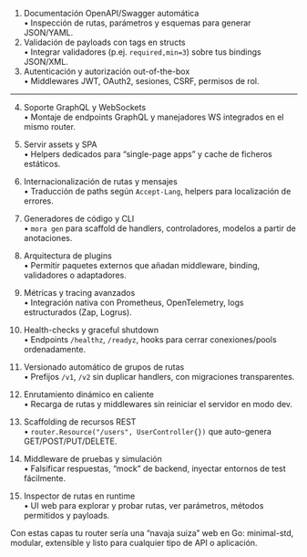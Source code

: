 
1. Documentación OpenAPI/Swagger automática  
   • Inspección de rutas, parámetros y esquemas para generar JSON/YAML.  
2. Validación de payloads con tags en structs  
   • Integrar validadores (p.ej. `required,min=3`) sobre tus bindings JSON/XML.  
3. Autenticación y autorización out-of-the-box  
   • Middlewares JWT, OAuth2, sesiones, CSRF, permisos de rol. 

--- 

4. Soporte GraphQL y WebSockets  
   • Montaje de endpoints GraphQL y manejadores WS integrados en el mismo router.  
5. Servir assets y SPA  
   • Helpers dedicados para “single-page apps” y cache de ficheros estáticos.  
6. Internacionalización de rutas y mensajes  
   • Traducción de paths según `Accept-Lang`, helpers para localización de errores.  

7. Generadores de código y CLI  
   • `mora gen` para scaffold de handlers, controladores, modelos a partir de anotaciones.  
8. Arquitectura de plugins  
   • Permitir paquetes externos que añadan middleware, binding, validadores o adaptadores.  
9. Métricas y tracing avanzados  
   • Integración nativa con Prometheus, OpenTelemetry, logs estructurados (Zap, Logrus).  
10. Health-checks y graceful shutdown  
    • Endpoints `/healthz`, `/readyz`, hooks para cerrar conexiones/pools ordenadamente.  
11. Versionado automático de grupos de rutas  
    • Prefijos `/v1`, `/v2` sin duplicar handlers, con migraciones transparentes.  
12. Enrutamiento dinámico en caliente  
    • Recarga de rutas y middlewares sin reiniciar el servidor en modo dev.  
13. Scaffolding de recursos REST  
    • `router.Resource("/users", UserController{})` que auto-genera GET/POST/PUT/DELETE.  
14. Middleware de pruebas y simulación  
    • Falsificar respuestas, “mock” de backend, inyectar entornos de test fácilmente.  
15. Inspector de rutas en runtime  
    • UI web para explorar y probar rutas, ver parámetros, métodos permitidos y payloads.  

Con estas capas tu router sería una “navaja suiza” web en Go: minimal-std, modular, extensible y listo para cualquier tipo de API o aplicación.